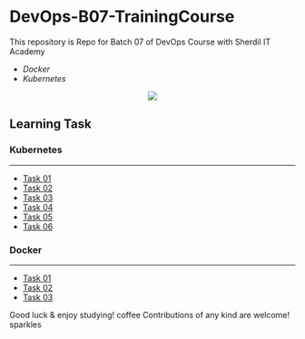 # DevOps-B07-TrainingCourse

This repository is  Repo for Batch 07 of DevOps Course with Sherdil IT Academy

 - *Docker* 
 - *Kubernetes*
 
 <p align="center">
  <img src="https://github.com/engineerbaz/DevOps-B07-TrainingCourse/blob/main/Course%20details/Docker%20%26%20Kubernetes%20Course.jpg" />
</p>
 
 
 ## Learning Task

 ### Kubernetes
 -----------------
 
 - [Task 01](https://github.com/engineerbaz/DevOps-B07-TrainingCourse/blob/main/learningTasks/K8s-Task01.md) 
 - [Task 02](https://github.com/engineerbaz/DevOps-B07-TrainingCourse/blob/main/learningTasks/K8s-Task02.md) 
 - [Task 03](https://github.com/engineerbaz/DevOps-B07-TrainingCourse/blob/main/learningTasks/K8s-Task03.md) 
 - [Task 04](https://github.com/engineerbaz/DevOps-B07-TrainingCourse/blob/main/learningTasks/K8s-classTask04.md) 
 - [Task 05](https://github.com/engineerbaz/DevOps-B07-TrainingCourse/blob/main/learningTasks/K8s-classTask05.md)  
 - [Task 06](https://github.com/engineerbaz/DevOps-B07-TrainingCourse/blob/main/learningTasks/K8s-Quiz06.md)  
 
 


 ### Docker
 -----------------
 
 - [Task 01](https://github.com/engineerbaz/DevOps-B07-TrainingCourse/blob/main/learningTasks/Docker-Task01.md) 
 - [Task 02](https://github.com/engineerbaz/DevOps-B07-TrainingCourse/blob/main/learningTasks/Docker-Task02.md) 
 - [Task 03](https://github.com/engineerbaz/DevOps-B07-TrainingCourse/blob/main/learningTasks/Docker-FinalTask.md) 
 



Good luck & enjoy studying! coffee
Contributions of any kind are welcome! sparkles
